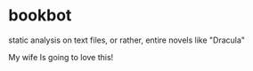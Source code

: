 # bookbot

static analysis on text files, or rather, entire novels like "Dracula"

My wife Is going to love this!
